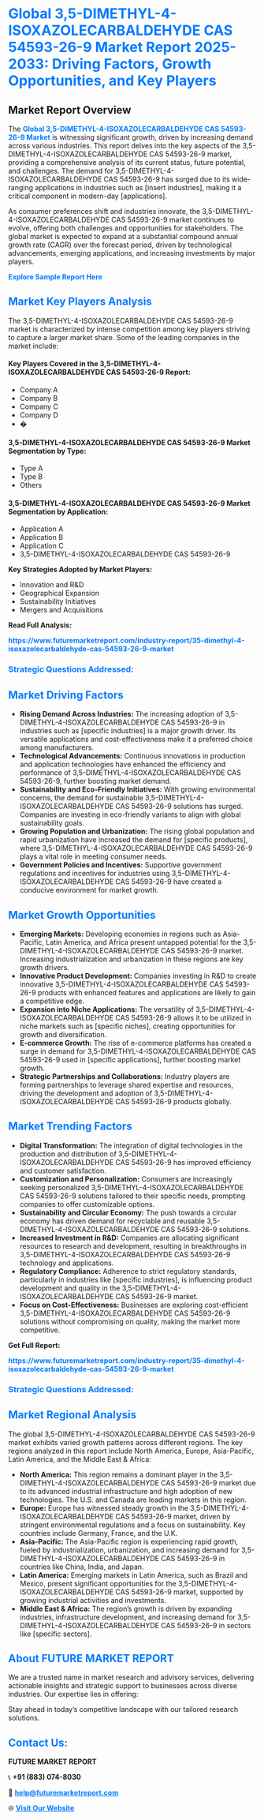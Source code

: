 <h1 style="color: #007BFF;">Global 3,5-DIMETHYL-4-ISOXAZOLECARBALDEHYDE CAS 54593-26-9 Market Report 2025-2033: Driving Factors, Growth Opportunities, and Key Players</h1>

<section id="overview">
<h2>Market Report Overview</h2>
<p>The <a href="https://www.futuremarketreport.com/industry-report/35-dimethyl-4-isoxazolecarbaldehyde-cas-54593-26-9-market" style="color: #007BFF; text-decoration: none;"><strong>Global 3,5-DIMETHYL-4-ISOXAZOLECARBALDEHYDE CAS 54593-26-9 Market</strong></a> is witnessing significant growth, driven by increasing demand across various industries. This report delves into the key aspects of the 3,5-DIMETHYL-4-ISOXAZOLECARBALDEHYDE CAS 54593-26-9 market, providing a comprehensive analysis of its current status, future potential, and challenges. The demand for 3,5-DIMETHYL-4-ISOXAZOLECARBALDEHYDE CAS 54593-26-9 has surged due to its wide-ranging applications in industries such as [insert industries], making it a critical component in modern-day [applications].</p>
<p>As consumer preferences shift and industries innovate, the 3,5-DIMETHYL-4-ISOXAZOLECARBALDEHYDE CAS 54593-26-9 market continues to evolve, offering both challenges and opportunities for stakeholders. The global market is expected to expand at a substantial compound annual growth rate (CAGR) over the forecast period, driven by technological advancements, emerging applications, and increasing investments by major players.</p>
</section>

<section id="overview">
<p><a href="https://www.futuremarketreport.com/request-sample/reportId=120263" style="color: #007BFF; text-decoration: none;"><strong>Explore Sample Report Here</strong></a></p>
</section>

<section id="key-players">
<h2 style="color: #007BFF;">Market Key Players Analysis</h2>
<p>The 3,5-DIMETHYL-4-ISOXAZOLECARBALDEHYDE CAS 54593-26-9 market is characterized by intense competition among key players striving to capture a larger market share. Some of the leading companies in the market include:</p>
<h4>Key Players Covered in the 3,5-DIMETHYL-4-ISOXAZOLECARBALDEHYDE CAS 54593-26-9 Report:</h4>
<ul><li>Company A</li><li>Company B</li><li>Company C</li><li>Company D</li><li>�</li></ul>
<h4>3,5-DIMETHYL-4-ISOXAZOLECARBALDEHYDE CAS 54593-26-9 Market Segmentation by Type:</h4>
<ul><li>Type A</li><li>Type B</li><li>Others</li></ul>

<h4>3,5-DIMETHYL-4-ISOXAZOLECARBALDEHYDE CAS 54593-26-9 Market Segmentation by Application:</h4>
<ul><li>Application A</li><li>Application B</li><li>Application C</li><li>3,5-DIMETHYL-4-ISOXAZOLECARBALDEHYDE CAS 54593-26-9</li></ul>
<p><strong>Key Strategies Adopted by Market Players:</strong></p>
<ul>
<li>Innovation and R&D</li>
<li>Geographical Expansion</li>
<li>Sustainability Initiatives</li>
<li>Mergers and Acquisitions</li>
</ul>
</section>

<section>
<p><strong>Read Full Analysis: </strong></p><a href="https://www.futuremarketreport.com/industry-report/35-dimethyl-4-isoxazolecarbaldehyde-cas-54593-26-9-market" style="color: #007BFF; text-decoration: none;"><strong>https://www.futuremarketreport.com/industry-report/35-dimethyl-4-isoxazolecarbaldehyde-cas-54593-26-9-market</strong></a>
<h3 style="color: #007BFF;">Strategic Questions Addressed:</h3>
</section>

<section id="driving-factors">
<h2 style="color: #007BFF;">Market Driving Factors</h2>
<ul>
<li><strong>Rising Demand Across Industries:</strong> The increasing adoption of 3,5-DIMETHYL-4-ISOXAZOLECARBALDEHYDE CAS 54593-26-9 in industries such as [specific industries] is a major growth driver. Its versatile applications and cost-effectiveness make it a preferred choice among manufacturers.</li>
<li><strong>Technological Advancements:</strong> Continuous innovations in production and application technologies have enhanced the efficiency and performance of 3,5-DIMETHYL-4-ISOXAZOLECARBALDEHYDE CAS 54593-26-9, further boosting market demand.</li>
<li><strong>Sustainability and Eco-Friendly Initiatives:</strong> With growing environmental concerns, the demand for sustainable 3,5-DIMETHYL-4-ISOXAZOLECARBALDEHYDE CAS 54593-26-9 solutions has surged. Companies are investing in eco-friendly variants to align with global sustainability goals.</li>
<li><strong>Growing Population and Urbanization:</strong> The rising global population and rapid urbanization have increased the demand for [specific products], where 3,5-DIMETHYL-4-ISOXAZOLECARBALDEHYDE CAS 54593-26-9 plays a vital role in meeting consumer needs.</li>
<li><strong>Government Policies and Incentives:</strong> Supportive government regulations and incentives for industries using 3,5-DIMETHYL-4-ISOXAZOLECARBALDEHYDE CAS 54593-26-9 have created a conducive environment for market growth.</li>
</ul>
</section>

<section id="growth-opportunities">
<h2 style="color: #007BFF;">Market Growth Opportunities</h2>
<ul>
<li><strong>Emerging Markets:</strong> Developing economies in regions such as Asia-Pacific, Latin America, and Africa present untapped potential for the 3,5-DIMETHYL-4-ISOXAZOLECARBALDEHYDE CAS 54593-26-9 market. Increasing industrialization and urbanization in these regions are key growth drivers.</li>
<li><strong>Innovative Product Development:</strong> Companies investing in R&D to create innovative 3,5-DIMETHYL-4-ISOXAZOLECARBALDEHYDE CAS 54593-26-9 products with enhanced features and applications are likely to gain a competitive edge.</li>
<li><strong>Expansion into Niche Applications:</strong> The versatility of 3,5-DIMETHYL-4-ISOXAZOLECARBALDEHYDE CAS 54593-26-9 allows it to be utilized in niche markets such as [specific niches], creating opportunities for growth and diversification.</li>
<li><strong>E-commerce Growth:</strong> The rise of e-commerce platforms has created a surge in demand for 3,5-DIMETHYL-4-ISOXAZOLECARBALDEHYDE CAS 54593-26-9 used in [specific applications], further boosting market growth.</li>
<li><strong>Strategic Partnerships and Collaborations:</strong> Industry players are forming partnerships to leverage shared expertise and resources, driving the development and adoption of 3,5-DIMETHYL-4-ISOXAZOLECARBALDEHYDE CAS 54593-26-9 products globally.</li>
</ul>
</section>

<section id="trending-factors">
<h2 style="color: #007BFF;">Market Trending Factors</h2>
<ul>
<li><strong>Digital Transformation:</strong> The integration of digital technologies in the production and distribution of 3,5-DIMETHYL-4-ISOXAZOLECARBALDEHYDE CAS 54593-26-9 has improved efficiency and customer satisfaction.</li>
<li><strong>Customization and Personalization:</strong> Consumers are increasingly seeking personalized 3,5-DIMETHYL-4-ISOXAZOLECARBALDEHYDE CAS 54593-26-9 solutions tailored to their specific needs, prompting companies to offer customizable options.</li>
<li><strong>Sustainability and Circular Economy:</strong> The push towards a circular economy has driven demand for recyclable and reusable 3,5-DIMETHYL-4-ISOXAZOLECARBALDEHYDE CAS 54593-26-9 solutions.</li>
<li><strong>Increased Investment in R&D:</strong> Companies are allocating significant resources to research and development, resulting in breakthroughs in 3,5-DIMETHYL-4-ISOXAZOLECARBALDEHYDE CAS 54593-26-9 technology and applications.</li>
<li><strong>Regulatory Compliance:</strong> Adherence to strict regulatory standards, particularly in industries like [specific industries], is influencing product development and quality in the 3,5-DIMETHYL-4-ISOXAZOLECARBALDEHYDE CAS 54593-26-9 market.</li>
<li><strong>Focus on Cost-Effectiveness:</strong> Businesses are exploring cost-efficient 3,5-DIMETHYL-4-ISOXAZOLECARBALDEHYDE CAS 54593-26-9 solutions without compromising on quality, making the market more competitive.</li>
</ul>
</section>

<section>
<p><strong>Get Full Report: </strong></p><a href="https://www.futuremarketreport.com/industry-report/35-dimethyl-4-isoxazolecarbaldehyde-cas-54593-26-9-market" style="color: #007BFF; text-decoration: none;"><strong>https://www.futuremarketreport.com/industry-report/35-dimethyl-4-isoxazolecarbaldehyde-cas-54593-26-9-market</strong></a>
<h3 style="color: #007BFF;">Strategic Questions Addressed:</h3>
</section>


<section id="regional-analysis">
<h2 style="color: #007BFF;">Market Regional Analysis</h2>
<p>The global 3,5-DIMETHYL-4-ISOXAZOLECARBALDEHYDE CAS 54593-26-9 market exhibits varied growth patterns across different regions. The key regions analyzed in this report include North America, Europe, Asia-Pacific, Latin America, and the Middle East & Africa:</p>
<ul>
<li><strong>North America:</strong> This region remains a dominant player in the 3,5-DIMETHYL-4-ISOXAZOLECARBALDEHYDE CAS 54593-26-9 market due to its advanced industrial infrastructure and high adoption of new technologies. The U.S. and Canada are leading markets in this region.</li>
<li><strong>Europe:</strong> Europe has witnessed steady growth in the 3,5-DIMETHYL-4-ISOXAZOLECARBALDEHYDE CAS 54593-26-9 market, driven by stringent environmental regulations and a focus on sustainability. Key countries include Germany, France, and the U.K.</li>
<li><strong>Asia-Pacific:</strong> The Asia-Pacific region is experiencing rapid growth, fueled by industrialization, urbanization, and increasing demand for 3,5-DIMETHYL-4-ISOXAZOLECARBALDEHYDE CAS 54593-26-9 in countries like China, India, and Japan.</li>
<li><strong>Latin America:</strong> Emerging markets in Latin America, such as Brazil and Mexico, present significant opportunities for the 3,5-DIMETHYL-4-ISOXAZOLECARBALDEHYDE CAS 54593-26-9 market, supported by growing industrial activities and investments.</li>
<li><strong>Middle East & Africa:</strong> The region’s growth is driven by expanding industries, infrastructure development, and increasing demand for 3,5-DIMETHYL-4-ISOXAZOLECARBALDEHYDE CAS 54593-26-9 in sectors like [specific sectors].</li>
</ul>
</section>

<footer>
<h2 style="color: #007BFF;">About FUTURE MARKET REPORT</h2>
<p>We are a trusted name in market research and advisory services, delivering actionable insights and strategic support to businesses across diverse industries. Our expertise lies in offering:</p>

<p>Stay ahead in today’s competitive landscape with our tailored research solutions.</p>

<h2 style="color: #007BFF;">Contact Us:</h2>
<p><strong>FUTURE MARKET REPORT</strong></p>
<p>📞 <strong>+91 (883) 074-8030</strong></p>
<p>📧 <strong><a href="mailto:help@futuremarketreport.com" style="color: #007BFF;">help@futuremarketreport.com</a></strong></p>
<p>🌐 <strong><a href="https://www.futuremarketreport.com/" style="color: #007BFF;">Visit Our Website</a></strong></p>
</footer>